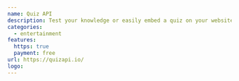 ```yaml
---
name: Quiz API
description: Test your knowledge or easily embed a quiz on your website with the Quiz API.
categories:
  - entertainment
features:
  https: true
  payment: free
url: https://quizapi.io/
logo:
---
```

